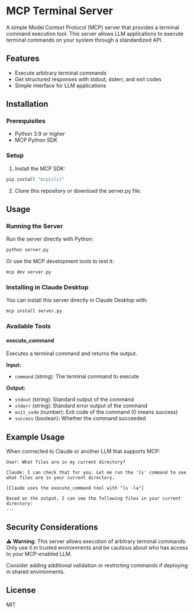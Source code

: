 # MCP Terminal Server

A simple Model Context Protocol (MCP) server that provides a terminal command execution tool. This server allows LLM applications to execute terminal commands on your system through a standardized API.

## Features

- Execute arbitrary terminal commands
- Get structured responses with stdout, stderr, and exit codes
- Simple interface for LLM applications

## Installation

### Prerequisites

- Python 3.9 or higher
- MCP Python SDK

### Setup

1. Install the MCP SDK:

```bash
pip install "mcp[cli]"
```

2. Clone this repository or download the server.py file.

## Usage

### Running the Server

Run the server directly with Python:

```bash
python server.py
```

Or use the MCP development tools to test it:

```bash
mcp dev server.py
```

### Installing in Claude Desktop

You can install this server directly in Claude Desktop with:

```bash
mcp install server.py
```

### Available Tools

#### execute_command

Executes a terminal command and returns the output.

**Input:**

- `command` (string): The terminal command to execute

**Output:**

- `stdout` (string): Standard output of the command
- `stderr` (string): Standard error output of the command
- `exit_code` (number): Exit code of the command (0 means success)
- `success` (boolean): Whether the command succeeded

## Example Usage

When connected to Claude or another LLM that supports MCP:

```
User: What files are in my current directory?

Claude: I can check that for you. Let me run the 'ls' command to see what files are in your current directory.

[Claude uses the execute_command tool with "ls -la"]

Based on the output, I can see the following files in your current directory:
...
```

## Security Considerations

⚠️ **Warning**: This server allows execution of arbitrary terminal commands. Only use it in trusted environments and be cautious about who has access to your MCP-enabled LLM.

Consider adding additional validation or restricting commands if deploying in shared environments.

## License

MIT
